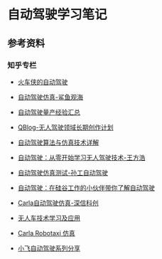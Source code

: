# 自动驾驶学习笔记

## 参考资料

### 知乎专栏

- [火车侠的自动驾驶][1]
- [自动驾驶仿真-鲨鱼观海][2]
- [自动驾驶量产经验汇总][3]
- [QBlog-无人驾驶领域长期创作计划][4]
- [自动驾驶算法与仿真技术详解][5]
- [自动驾驶：从零开始学习无人驾驶技术-王方浩][6]
- [自动驾驶仿真测试-孙工自动驾驶][7]
- [自动驾驶：在硅谷工作的小伙伴带你了解自动驾驶][8]
- [Carla自动驾驶仿真-深信科创][9]
- [无人车技术学习及应用][10]
- [Carla Robotaxi 仿真][11]
- [小飞自动驾驶系列分享][12]

  [1]: https://www.zhihu.com/column/c_1608829622761701376
  [2]: https://www.zhihu.com/column/c_1115187700181020672
  [3]: https://www.zhihu.com/column/crowdsourcing
  [4]: https://zhuanlan.zhihu.com/c_1284857874766966784
  [5]: https://www.zhihu.com/column/c_1495570544469102593
  [6]: https://www.zhihu.com/column/self-driving
  [7]: https://www.zhihu.com/column/adsimtest
  [8]: https://www.zhihu.com/column/zidongjiashi
  [9]: https://www.zhihu.com/column/c_1639223651328413696
  [10]: https://www.zhihu.com/column/c_157596688
  [11]: https://www.zhihu.com/column/c_1509207053185118208
  [12]: https://www.zhihu.com/column/c_1324712096148516864

